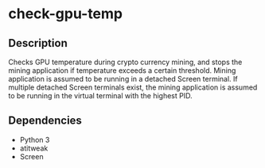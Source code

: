 # check-gpu-temp

## Description
Checks GPU temperature during crypto currency mining, and stops the mining application if temperature exceeds a certain threshold. Mining application is assumed to be running in a detached Screen terminal. If multiple detached Screen terminals exist, the mining application is assumed to be running in the virtual terminal with the highest PID.

## Dependencies
- Python 3
- atitweak
- Screen
